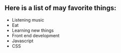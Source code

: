 ## Here is a list of may favorite things:
- Listening music
- Eat
- Learning new things
- Front end development
- Javascript
- CSS
